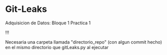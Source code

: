 # Git-Leaks
Adquisicion de Datos:    Bloque 1 Practica 1

!!!

Necesaria una carpeta llamada "directorio_repo" (con algun commit hecho) en el mismo directorio que gitLeaks.py al ejecutar
